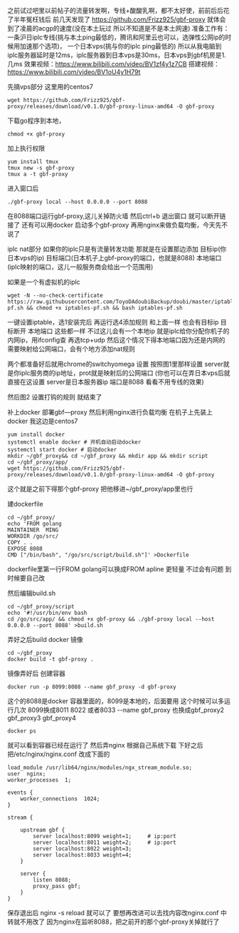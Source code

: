 之前试过吧里以前帖子的流量转发啊，专线+酸酸乳啊，都不太好使，前前后后花了半年冤枉钱后 前几天发现了
https://github.com/Frizz925/gbf-proxy
就体会到了凌晨的acgp的速度(没在本土玩过 所以不知道是不是本土网速)
准备工作有：一条沪日iplc专线(挑与本土ping最低的，腾讯和阿里云也可以，选弹性公网ip的时候用加速那个选项)， 一个日本vps(挑与你的iplc ping最低的)
所以从我电脑到iplc服务器延时是12ms，iplc服务器到日本vps是30ms，日本vps到gbf机房是1.几ms
效果视频：https://www.bilibili.com/video/BV1zf4y1z7CB
搭建视频：https://www.bilibili.com/video/BV1oU4y1H79t

先搞vps部分
这里用的centos7
```
wget https://github.com/Frizz925/gbf-proxy/releases/download/v0.1.0/gbf-proxy-linux-amd64 -O gbf-proxy
```
下载go程序到本地，
```
chmod +x gbf-proxy
```
加上执行权限
```
yum install tmux
tmux new -s gbf-proxy
tmux a -t gbf-proxy
```
进入窗口后
```
./gbf-proxy local --host 0.0.0.0 --port 8088
```
在8088端口运行gbf-proxy,这儿关掉防火墙
然后ctrl+b 退出窗口 就可以断开链接了
还有可以用docker 启动多个gbf-proxy 再用nginx来做负载均衡，今天先不说了

iplc nat部分
如果你的iplc只是有流量转发功能
那就是在设置那边添加
目标ip(你日本vps的ip)
目标端口(日本机子上gbf-proxy的端口，也就是8088)
本地端口(iplc映射的端口，这儿一般服务商会给出一个范围用)

如果是一个有虚拟机的iplc
```
wget -N --no-check-certificate https://raw.githubusercontent.com/ToyoDAdoubiBackup/doubi/master/iptables-pf.sh && chmod +x iptables-pf.sh && bash iptables-pf.sh
```
一键设置iptable，选1安装完后 再运行选4添加规则
和上面一样 也会有目标ip 目标断开 本地端口 这些都一样 不过这儿会有一个本地ip 就是iplc给你分配你机子的内网ip，用ifconfig查 再选tcp+udp
然后这个情况下得本地端口因为还是内网的 需要映射给公网端口，会有个地方添加nat规则

两个都准备好后就用chrome的switchyomega 设置
按照图1里那样设置
server就是你iplc服务商的ip地址，prot就是映射后的公网端口
(你也可以在弄日本vps后就直接在这设置
server是日本服务器ip
端口是8088 看看不用专线的效果)

然后图2 设置打钩的规则
就结束了

补上docker 部署gbf—proxy 然后利用nginx进行负载均衡
在机子上先装上docker 我这边是centos7
```
yum install docker
systemctl enable docker # 开机自动启动docker
systemctl start docker # 启动docker
mkdir ~/gbf_proxy&& cd ~/gbf_proxy && mkdir app && mkdir script
cd ~/gbf_proxy/app/
wget https://github.com/Frizz925/gbf-proxy/releases/download/v0.1.0/gbf-proxy-linux-amd64 -O gbf-proxy
```
这个就是之前下得那个gbf-proxy 把他移进~/gbf_proxy/app里也行

建dockerfile
```
cd ~/gbf_proxy/
echo 'FROM golang
MAINTAINER  MING
WORKDIR /go/src/
COPY . .
EXPOSE 8088
CMD ["/bin/bash", "/go/src/script/build.sh"]' >Dockerfile
```
dockerfile里第一行FROM golang可以换成FROM apline 更轻量 不过会有问题 到时候要自己改

然后编辑build.sh
```
cd ~/gbf_proxy/script
echo '#!/usr/bin/env bash
cd /go/src/app/ && chmod +x gbf-proxy && ./gbf-proxy local --host 0.0.0.0 --port 8088' >build.sh
```

弄好之后build docker 镜像
```
cd ~/gbf_proxy
docker build -t gbf-proxy .
```

镜像弄好后 创建容器
```
docker run -p 8099:8088 --name gbf_proxy -d gbf-proxy
```
这个的8088是docker 容器里面的，8099是本地的，后面要用
这个时候可以多运行几次 8099换成8011 8022 或者8033 --name gbf_proxy 也换成gbf_proxy2 gbf_proxy3 gbf_proxy4

```
docker ps
```

就可以看到容器已经在运行了
然后弄nginx 根据自己系统下载
下好之后把/etc/nginx/nginx.conf 改成下面的

```
load_module /usr/lib64/nginx/modules/ngx_stream_module.so;
user  nginx;
worker_processes  1;

events {
    worker_connections  1024;
}

stream {

    upstream gbf {
        server localhost:8099 weight=1;     # ip:port
        server localhost:8011 weight=2;     # ip:port
        server localhost:8022 weight=3;
        server localhost:8033 weight=4;
    }

    server {
        listen 8088;
        proxy_pass gbf;
    }
}
```
保存退出后 nginx -s reload 就可以了
要想再改进可以去找内容改nginx.conf
中转就不用改了 因为nginx在监听8088，把之前开的那个gbf-proxy关掉就行了
